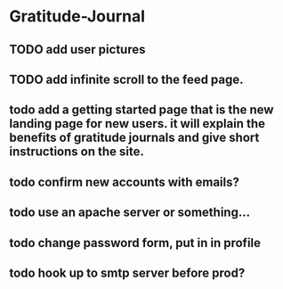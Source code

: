 # Gratitude-Journal

## TODO add user pictures

## TODO add infinite scroll to the feed page.

## todo add a getting started page that is the new landing page for new users.  it will explain the benefits of gratitude journals and give short instructions on the site.

## todo confirm new accounts with emails?

## todo use an apache server or something...

## todo change password form, put in in profile

## todo hook up to smtp server before prod?